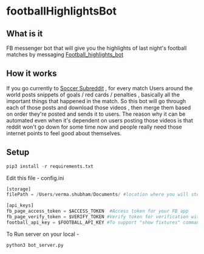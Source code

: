 # footballHighlightsBot
## What is it
FB messenger bot that will give you the highlights of last night's football matches by messaging [Football_highlights_bot
](https://www.facebook.com/Football_highlights_bot-102830821672521)

## How it works
If you go currently to [Soccer Subreddit](reddit.com/r/soccer) , for every match Users around the world posts snippets of goals / red cards / penalties , basically all the important things that happened in the match. So this bot will go through each of those posts and download those videos , then merge them based on order they're posted and sends it to users. 
The reason why it can be automated even when it's dependent on users posting those videos is that reddit won't go down for some time now and people really need those internet points to feel good about themselves.

## Setup
```python
pip3 install -r requirements.txt
```

Edit this file - config.ini
```python
[storage]
filePath = /Users/verma.shubham/Documents/ #location where you will store videos

[api_keys]
fb_page_access_token = $ACCESS_TOKEN  #Access token for your FB app
fb_page_verify_token = $VERIFY_TOKEN #Verify token for verification with facebook developer app
football_api_key = $FOOTBALL_API_KEY #To support "show fixtures" command for bot
```

To Run server on your local - 
```python
python3 bot_server.py
```
